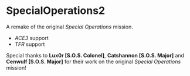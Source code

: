 # SpecialOperations2
A remake of the original *Special Operations* mission.

- *ACE3* support
- *TFR* support

Special thanks to **Lux0r [S.O.S. Colonel]**, **Catshannon [S.O.S. Major]** and **Cenwulf [S.O.S. Major]** for their work on the original *Special Operations* mission!
